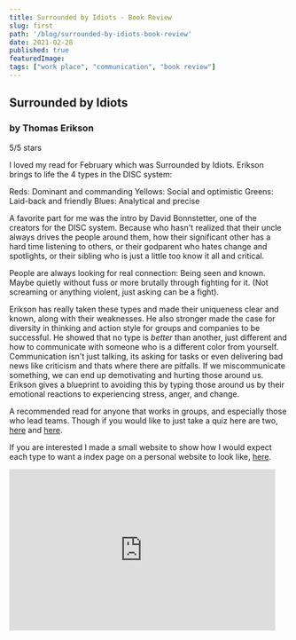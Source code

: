 ```yaml
---
title: Surrounded by Idiots - Book Review
slug: first
path: '/blog/surrounded-by-idiots-book-review'
date: 2021-02-28
published: true
featuredImage: 
tags: ["work place", "communication", "book review"]
---
```


## Surrounded by Idiots
### by Thomas Erikson 
5/5 stars

I loved my read for February which was Surrounded by Idiots. Erikson brings to life the 4 types in the DISC system:

Reds: Dominant and commanding
Yellows: Social and optimistic
Greens: Laid-back and friendly
Blues: Analytical and precise

A favorite part for me was the intro by David Bonnstetter, one of the creators for the DISC system. Because who hasn't realized that their uncle always drives the people around them, how their significant other has a hard time listening to others, or their godparent who hates change and spotlights, or their sibling who is just a little too know it all and critical.

People are always looking for real connection: Being seen and known. Maybe quietly without fuss or more brutally through fighting for it. (Not screaming or anything violent, just asking can be a fight). 

Erikson has really taken these types and made their uniqueness clear and known, along with their weaknesses. He also stronger made the case for diversity in thinking and action style for groups and companies to be successful. He showed that no type is _better_ than another, just different and how to communicate with someone who is a different color from yourself. Communication isn't just talking, its asking for tasks or even delivering bad news like criticism and thats where there are pitfalls. If we miscommunicate something, we can end up demotivating and hurting those around us. Erikson gives a blueprint to avoiding this by typing those around us by their emotional reactions to experiencing stress, anger, and change. 

A recommended read for anyone that works in groups, and especially those who lead teams. Though if you would like to just take a quiz here are two, [here](https://www.123test.com/disc-personality-test/) and [here](https://www.crystalknows.com/disc-personality-test#assessment).

If you are interested I made a small website to show how I would expect each type to want a index page on a personal website to look like, [here]().

<iframe src="https://giphy.com/embed/Y4bvZnhDzt5VRQn7f5" width="480" height="291" frameBorder="0" class="giphy-embed" allowFullScreen></iframe><p><a href="https://giphy.com/gifs/memecandy-Y4bvZnhDzt5VRQn7f5"></a></p>


